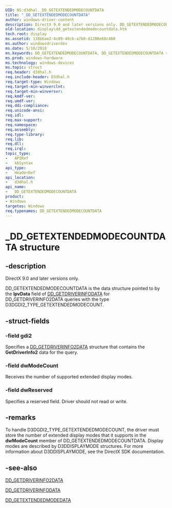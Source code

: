 ```yaml
---
UID: NS:d3dhal._DD_GETEXTENDEDMODECOUNTDATA
title: "_DD_GETEXTENDEDMODECOUNTDATA"
author: windows-driver-content
description: DirectX 9.0 and later versions only. DD_GETEXTENDEDMODECOUNTDATA is the data structure pointed to by the lpvData field of DD_GETDRIVERINFODATA for DD_GETDRIVERINFO2DATA queries with the type D3DGDI2_TYPE_GETEXTENDEDMODECOUNT.
old-location: display\dd_getextendedmodecountdata.htm
tech.root: display
ms.assetid: 138b6ae2-4c89-40cb-a7b0-d1208e68c460
ms.author: windowsdriverdev
ms.date: 5/10/2018
ms.keywords: DD_GETEXTENDEDMODECOUNTDATA, DD_GETEXTENDEDMODECOUNTDATA structure [Display Devices], _DD_GETEXTENDEDMODECOUNTDATA, d3dhal/DD_GETEXTENDEDMODECOUNTDATA, d3dstrct_2139722c-6eff-4c77-b899-2085de6239fd.xml, display.dd_getextendedmodecountdata
ms.prod: windows-hardware
ms.technology: windows-devices
ms.topic: struct
req.header: d3dhal.h
req.include-header: D3dhal.h
req.target-type: Windows
req.target-min-winverclnt: 
req.target-min-winversvr: 
req.kmdf-ver: 
req.umdf-ver: 
req.ddi-compliance: 
req.unicode-ansi: 
req.idl: 
req.max-support: 
req.namespace: 
req.assembly: 
req.type-library: 
req.lib: 
req.dll: 
req.irql: 
topic_type:
-	APIRef
-	kbSyntax
api_type:
-	HeaderDef
api_location:
-	d3dhal.h
api_name:
-	DD_GETEXTENDEDMODECOUNTDATA
product:
- Windows
targetos: Windows
req.typenames: DD_GETEXTENDEDMODECOUNTDATA
---
```


# _DD_GETEXTENDEDMODECOUNTDATA structure


## -description



   DirectX 9.0 and later versions only.
   

DD_GETEXTENDEDMODECOUNTDATA is the data structure pointed to by the <b>lpvData</b> field of <a href="https://msdn.microsoft.com/library/windows/hardware/ff551550">DD_GETDRIVERINFODATA</a> for DD_GETDRIVERINFO2DATA queries with the type D3DGDI2_TYPE_GETEXTENDEDMODECOUNT.


## -struct-fields




### -field gdi2

Specifies a <a href="https://msdn.microsoft.com/library/windows/hardware/ff551548">DD_GETDRIVERINFO2DATA</a> structure that contains the <b>GetDriverInfo2</b> data for the query.


### -field dwModeCount

Receives the number of supported extended display modes.


### -field dwReserved

Specifies a reserved field. Driver should not read or write.


## -remarks



To handle D3DGDI2_TYPE_GETEXTENDEDMODECOUNT, the driver must store the number of extended display modes that it supports in the <b>dwModeCount</b> member of DD_GETEXTENDEDMODECOUNTDATA. Display modes are described by D3DDISPLAYMODE structures. For more information about D3DDISPLAYMODE, see the DirectX SDK documentation.




## -see-also




<a href="https://msdn.microsoft.com/library/windows/hardware/ff551548">DD_GETDRIVERINFO2DATA</a>



<a href="https://msdn.microsoft.com/library/windows/hardware/ff551550">DD_GETDRIVERINFODATA</a>



<a href="https://msdn.microsoft.com/library/windows/hardware/ff551559">DD_GETEXTENDEDMODEDATA</a>
 

 

